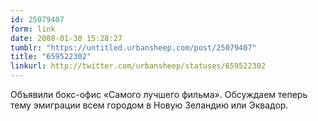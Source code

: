 ```yaml
---
id: 25079407
form: link
date: 2008-01-30 15:28:27
tumblr: "https://untitled.urbansheep.com/post/25079407"
title: "659522302"
linkurl: http://twitter.com/urbansheep/statuses/659522302
---
```

<p>Объявили бокс-офис «Самого лучшего фильма». Обсуждаем теперь тему эмиграции всем городом в Новую Зеландию или Эквадор.</p>
